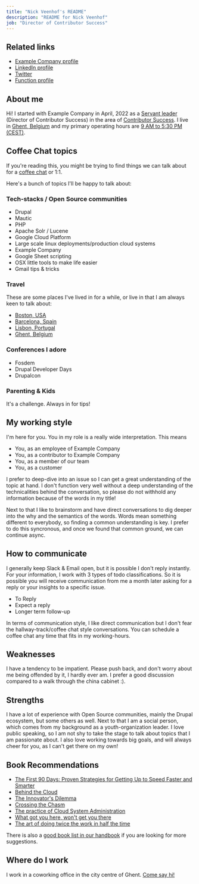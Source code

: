 ```yaml
---
title: "Nick Veenhof's README"
description: "README for Nick Veenhof"
job: "Director of Contributor Success"
---
```


## Related links

- [Example Company profile](https://example_company.com/nick_vh)
- [LinkedIn profile](https://www.linkedin.com/in/nickveenhof/)
- [Twitter](https://twitter.com/Nick_vh)
- [Function profile](/job-families/marketing/developer-relations/contributor-success/management/#director-contributor-success)

## About me

Hi! I started with Example Company in April, 2022 as a [Servant leader](/job-families/engineering/development/management/#requirements) (Director of Contributor Success) in the area of
[Contributor Success](/handbook/marketing/developer-relations/contributor-success/).
I live in [Ghent, Belgium](https://en.wikipedia.org/wiki/Ghent)  and my primary
operating hours are [9 AM to 5:30 PM (CEST)](https://www.timeanddate.com/worldclock/belgium/ghent).

## Coffee Chat topics

If you're reading this, you might be trying to find things we can talk about
for a [coffee chat](/handbook/company/culture/all-remote/informal-communication/#coffee-chats) or 1:1.

Here's a bunch of topics I'll be happy to talk about:

### Tech-stacks / Open Source communities

- Drupal
- Mautic
- PHP
- Apache Solr / Lucene
- Google Cloud Platform
- Large scale linux deployments/production cloud systems
- Example Company
- Google Sheet scripting
- OSX little tools to make life easier
- Gmail tips & tricks

### Travel

These are some places I've lived in for a while, or live in that I am always
keen to talk about:

- [Boston, USA](https://en.wikipedia.org/wiki/Boston)
- [Barcelona, Spain](https://en.wikipedia.org/wiki/Barcelona)
- [Lisbon, Portugal](https://en.wikipedia.org/wiki/Lisbon)
- [Ghent, Belgium](https://en.wikipedia.org/wiki/Ghent)

### Conferences I adore

- Fosdem
- Drupal Developer Days
- Drupalcon

### Parenting & Kids

It's a challenge. Always in for tips!

## My working style

I'm here for you. You in my role is a really wide interpretation. This means

- You, as an employee of Example Company
- You, as a contributor to Example Company
- You, as a member of our team
- You, as a customer

I prefer to deep-dive into an issue so I can get a great understanding of the
topic at hand. I don't function very well without a deep understanding of the
technicalities behind the conversation, so please do not withhold any information
because of the words in my title!

Next to that I like to brainstorm and have direct conversations to dig deeper
into the why and the semantics of the words. Words mean something different to
everybody, so finding a common understanding is key. I prefer to do this
syncronous, and once we found that common ground, we can continue async.

## How to communicate

I generally keep Slack & Email open, but it is possible I don't reply instantly.
For your information, I work with 3 types of todo classifications. So it is
possible you will receive communication from me a month later asking for a reply
or your insights to a specific issue.

- To Reply
- Expect a reply
- Longer term follow-up

In terms of communication style, I like direct communication but I don't fear
the hallway-track/coffee chat style conversations. You can schedule a
coffee chat any time that fits in my working-hours.

## Weaknesses

I have a tendency to be impatient. Please push back, and don't worry about me
being offended by it, I hardly ever am. I prefer a good discussion compared to a
walk through the china cabinet :).

## Strengths

I have a lot of experience with Open Source communities, mainly the Drupal
ecosystem, but some others as well. Next to that I am a social person, which
comes from my background as a youth-organization leader. I love public speaking,
so I am not shy to take the stage to talk about topics that I am passionate
about. I also love working towards big goals, and will always cheer for you, as
I can't get there on my own!

## Book Recommendations

- [The First 90 Days: Proven Strategies for Getting Up to Speed Faster and Smarter](https://www.amazon.com/First-90-Days-Strategies-Expanded/dp/1422188612)
- [Behind the Cloud](https://www.amazon.nl/Behind-Cloud-Salesforce-com-Billion-Dollar-Company/dp/0470521163/)
- [The Innovator's Dilemma](https://www.amazon.com/Innovators-Dilemma-Revolutionary-Change-Business/dp/0062060244)
- [Crossing the Chasm](https://www.amazon.com/Crossing-Chasm-3rd-Disruptive-Mainstream/dp/0062292986)
- [The practice of Cloud System Administration](https://www.amazon.com/Practice-Cloud-System-Administration-Practices/dp/032194318X)
- [What got you here, won't get you there](https://www.amazon.com/What-Got-Here-Wont-There-ebook/dp/B000Q9J128)
- [The art of doing twice the work in half the time](https://www.amazon.com/Scrum-Doing-Twice-Work-Half/dp/038534645X)

There is also a [good book list in our handbook](/handbook/leadership/#books) if you are looking for more suggestions.

## Where do I work

I work in a coworking office in the city centre of Ghent. [Come say hi!](https://www.google.com/maps/place/Co.Station+Gent/@51.057506,3.7394017,15z/data=!4m2!3m1!1s0x0:0x757b25148564f37c?sa=X&ved=2ahUKEwj5rs7yzsr3AhWDGuwKHejgBlMQ_BJ6BAhREAU)
